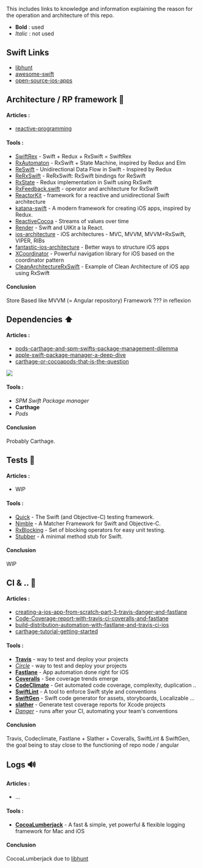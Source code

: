 This includes links to knowledge and information explaining the reason for the operation and architecture of this repo. 

* **Bold** : used
* _Italic_ : not used

## Swift Links

- [libhunt](https://ios.libhunt.com/)
- [awesome-swift](https://github.com/matteocrippa/awesome-swift)
- [open-source-ios-apps](https://github.com/dkhamsing/open-source-ios-apps)

## Architecture / RP framework :construction:

#### Articles :
- [reactive-programming](https://ios.libhunt.com/categories/1356-reactive-programming)

#### Tools :
- [SwiftRex](https://github.com/SwiftRex/SwiftRex) - Swift + Redux + RxSwift = SwiftRex
- [RxAutomaton](https://github.com/inamiy/RxAutomaton) - RxSwift + State Machine, inspired by Redux and Elm
- [ReSwift](https://github.com/ReSwift/ReSwift) - Unidirectional Data Flow in Swift - Inspired by Redux
- [ReRxSwift](https://github.com/svdo/ReRxSwift) - ReRxSwift: RxSwift bindings for ReSwift
- [RxState](https://github.com/RxSwiftCommunity/RxState) - Redux implementation in Swift using RxSwift
- [RxFeedback.swift](https://github.com/NoTests/RxFeedback.swift) - operator and architecture for RxSwift
- [ReactorKit](https://github.com/ReactorKit/ReactorKit) - framework for a reactive and unidirectional Swift architecture
- [katana-swift](https://github.com/BendingSpoons/katana-swift) - A modern framework for creating iOS apps, inspired by Redux. 
- [ReactiveCocoa](https://github.com/ReactiveCocoa/ReactiveCocoa) - Streams of values over time
- [Render](https://github.com/alexdrone/Render) - Swift and UIKit a la React.
- [ios-architecture](https://github.com/tailec/ios-architecture) - iOS architectures - MVC, MVVM, MVVM+RxSwift, VIPER, RIBs
- [fantastic-ios-architecture](https://github.com/onmyway133/fantastic-ios-architecture) - Better ways to structure iOS apps
- [XCoordinator](https://github.com/quickbirdstudios/XCoordinator) - Powerful navigation library for iOS based on the coordinator pattern
- [CleanArchitectureRxSwift](https://github.com/sergdort/CleanArchitectureRxSwift) - Example of Clean Architecture of iOS app using RxSwift

#### Conclusion
Store Based like MVVM (= Angular repository)
Framework ??? in reflexion

## Dependencies :arrow_up:

#### Articles :
- [pods-carthage-and-spm-swifts-package-management-dilemma](https://medium.com/@ntrupin/pods-carthage-and-spm-swifts-package-management-dilemma-7da4ec87a20c )
- [apple-swift-package-manager-a-deep-dive](https://medium.com/xcblog/apple-swift-package-manager-a-deep-dive-ebe6909a5284)
- [carthage-or-cocoapods-that-is-the-question](https://medium.com/xcblog/carthage-or-cocoapods-that-is-the-question-1074edaafbcb)

![](https://process.filestackapi.com/cache=expiry:max/khWXq2gTGSo2EWwW8mYQ)

#### Tools :
- _SPM Swift Package manager_
- **Carthage**
- _Pods_

#### Conclusion
Probably Carthage.

## Tests :rotating_light:

#### Articles :
- WIP

#### Tools :
- [Quick](https://github.com/Quick/Quick) - The Swift (and Objective-C) testing framework.
- [Nimble](https://github.com/Quick/Nimble) - A Matcher Framework for Swift and Objective-C.
- [RxBlocking](https://github.com/ReactiveX/RxSwift/tree/master/RxBlocking) - Set of blocking operators for easy unit testing.
- [Stubber](https://github.com/devxoul/Stubber) - A minimal method stub for Swift.

#### Conclusion
WIP

## CI & .. :construction_worker: 

#### Articles :
- [creating-a-ios-app-from-scratch-part-3-travis-danger-and-fastlane](https://medium.com/cocoaacademymag/creating-a-ios-app-from-scratch-part-3-travis-danger-and-fastlane-8ac91a003c95)
- [Code-Coverage-report-with-travis-ci-coveralls-and-fastlane](https://blog.darkcl.tech/2018/03/12/Code-Coverage-report-with-travis-ci-coveralls-and-fastlane/)
- [build-distribution-automation-with-fastlane-and-travis-ci-ios](https://medium.com/practo-engineering/build-distribution-automation-with-fastlane-and-travis-ci-ios-f959dff2799f)
- [carthage-tutorial-getting-started](https://www.raywenderlich.com/416-carthage-tutorial-getting-started)

#### Tools :
- **[Travis](https://travis-ci.org)** - way to test and deploy your projects
- _[Circle](https://circleci.com)_ - way to test and deploy your projects
- **[Fastlane](https://fastlane.tools)** - App automation done right for iOS
- **[Coveralls](https://coveralls.io)** - See coverage trends emerge
- **[CodeClimate](https://codeclimate.com/dashboard)** - Get automated code coverage, complexity, duplication ..
- **[SwiftLint](https://github.com/realm/SwiftLint)** - A tool to enforce Swift style and conventions
- **[SwiftGen](https://github.com/SwiftGen/SwiftGen)** - Swift code generator for assets, storyboards, Localizable ...
- **[slather](https://github.com/SlatherOrg/slather)** - Generate test coverage reports for Xcode projects 
- _[Danger](https://danger.systems)_ - runs after your CI, automating your team's conventions 

#### Conclusion
Travis, Codeclimate, Fastlane + Slather + Coveralls, SwiftLint & SwiftGen, the goal being to stay close to the functioning of repo node / angular

## Logs :loud_sound: 

#### Articles :
- ...

#### Tools :
- **[CocoaLumberjack](https://github.com/CocoaLumberjack/CocoaLumberjack)** - A fast & simple, yet powerful & flexible logging framework for Mac and iOS

#### Conclusion
CocoaLumberjack due to [libhunt](https://ios.libhunt.com/cocoalumberjack-alternatives)
